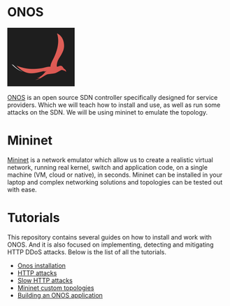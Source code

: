 # ONOS

![ONOS logo](./res/onos_logo.png)

[ONOS](https://onosproject.org/) is an open source SDN controller specifically designed for service providers. Which we will teach how to install and use, as well as run some attacks on the SDN. We will be using mininet to emulate the topology. 

# Mininet

[Mininet](http://mininet.org/) is a network emulator which allow us to create a realistic virtual network, running real kernel, switch and application code, on a single machine (VM, cloud or native), in seconds. Mininet can be installed in your laptop and complex networking solutions and topologies can be tested out with ease.

# Tutorials

This repository contains several guides on how to install and work with ONOS. And it is also focused on implementing, detecting and mitigating HTTP DDoS attacks. Below is the list of all the tutorials.

 - [Onos installation](./INSTALL.md)
 - [HTTP attacks](./HTTP_ATTACKS.md)
 - [Slow HTTP attacks](./SLOW_HTTP_ATTACKS.md)
 - [Mininet custom topologies](./TOPOLOGIES.md)
 - [Building an ONOS application](./BUILDING_ONOS_APP.md)

